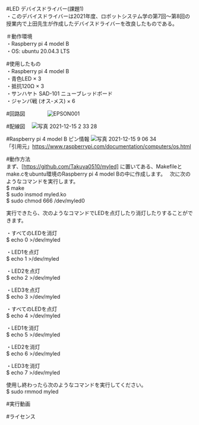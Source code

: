 #LED デバイスドライバー(課題1)  
・このデバイスドライバーは2021年度、ロボットシステム学の第7回～第8回の授業内で上田先生が作成したデバイスドライバーを改良したものである。

＃動作環境  
・Raspberry pi 4 model B  
・OS: ubuntu 20.04.3 LTS  


#使用したもの  
・Raspberry pi 4 model B  
・青色LED × 3  
・抵抗120Ω × 3  
・サンハヤト SAD-101 ニューブレッドボード  
・ジャンパ戦 (オス-メス) × 6  


#回路図　　　　
![EPSON001](https://user-images.githubusercontent.com/92074076/146102391-745d32bd-ee30-47b6-9278-a9252a092b44.JPG)  

#配線図　
![写真 2021-12-15 2 33 28](https://user-images.githubusercontent.com/92074076/146102575-dc29f36f-8f6b-4149-b6ae-3f1180e335e2.jpg)　　

#Raspberry pi 4 model B ピン情報
![写真 2021-12-15 9 06 34](https://user-images.githubusercontent.com/92074076/146102730-a546b294-07fd-4479-9a73-1182afaac0f3.png)  
「引用元」https://www.raspberrypi.com/documentation/computers/os.html  


#動作方法  
まず、[https://github.com/Takuya0510/myled] に置いてある、Makefileとmake.cをubuntu環境のRaspberry pi 4 model Bの中に作成します。　
次に次のようなコマンドを実行します。  
$ make  
$ sudo insmod myled.ko  
$ sudo chmod 666 /dev/myled0  


実行できたら、次のようなコマンドでLEDを点灯したり消灯したりすることができます。

・すべてのLEDを消灯   
$ echo 0 >/dev/myled  

・LED1を点灯  
$ echo 1 >/dev/myled  

・LED2を点灯  
$ echo 2 >/dev/myled  

・LED3を点灯  
$ echo 3 >/dev/myled  

・すべてのLEDを点灯  
$ echo 4 >/dev/myled  

・LED1を消灯  
$ echo 5 >/dev/myled  

・LED2を消灯  
$ echo 6 >/dev/myled  

・LED3を消灯  
$ echo 7 >/dev/myled 

使用し終わったら次のようなコマンドを実行してください。    
$ sudo rmmod myled  


#実行動画  　


#ライセンス　　























